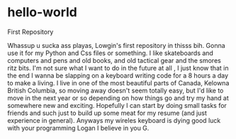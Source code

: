 # hello-world
First Repository

Whassup u sucka ass playas, Lowgin's first repository in thisss bih. Gonna use it for my Python and Css files or something. I like skateboards and computers and pens and old books, and old tactical gear and the smores ritz bits. I'm not sure what I want to do in the future at all , I just know that in the end I wanna be slapping on a keyboard writing code for a 8 hours a day to make a living. I live in one of the most beautiful parts of Canada, Kelowna British Columbia, so moving away doesn't seem totally easy, but I'd like to move in the next year or so depending on how things go and try my hand at somewhere new and exciting. Hopefully I can start by doing small tasks for friends and such just to build up some meat for my resume (and just experience in general). Anyways my wireles keyboard is dying good luck with your programming Logan I believe in you G. 
